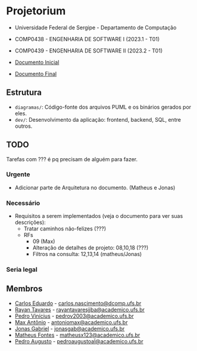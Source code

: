 # Projetorium

* Universidade Federal de Sergipe - Departamento de Computação
* COMP0438 - ENGENHARIA DE SOFTWARE I (2023.1 - T01)
* COMP0439 - ENGENHARIA DE SOFTWARE II (2023.2 - T01)

* [Documento Inicial](https://docs.google.com/document/d/1_U4rpsdHIMNtEIF37tJauM6HSGS_AoE69NjjJnROhYg/edit?usp=sharing)
* [Documento Final](https://docs.google.com/document/d/1KWhU55doeSM8PALuLFXCkBpOdmWq39lkzJLJ5kxgTK4/edit?usp=sharing)

## Estrutura

* `diagramas/`: Código-fonte dos arquivos PUML e os binários gerados por eles.
* `dev/`: Desenvolvimento da aplicação: frontend, backend, SQL, entre outros.

## TODO

Tarefas com ??? é pq precisam de alguém para fazer.

### Urgente

- Adicionar parte de Arquitetura no documento. (Matheus e Jonas)

### Necessário

- Requisitos a serem implementados (veja o documento para ver suas descrições):
  - Tratar caminhos não-felizes (???)
  - RFs
    - 09 (Max)
    - Alteração de detalhes de projeto: 08,10,18 (???)
    - Filtros na consulta: 12,13,14 (matheus/Jonas)

### Seria legal

## Membros

* [Carlos Eduardo](https://github.com/Eduardocesn) - [carlos.nascimento@dcomp.ufs.br](mailto:carlos.nascimento@dcomp.ufs.br)
* [Rayan Tavares](https://github.com/Rayan01261) - [rayantavaresjjba@academico.ufs.br](mailto:rayantavaresjjba@acadeimoc.ufs.br)
* [Pedro Vinícius](https://github.com/Pedro-V) - [pedrov2003@academico.ufs.br](mailto:pedrov2003@acadeimoc.ufs.br)
* [Max Antônio](https://github.com/Max-Antonio) - [antoniomax@academico.ufs.br](mailto:antoniomax@academico.ufs.br)
* [Jonas Gabriel](https://github.com/jonasgabrieel) - [jonasgab@academico.ufs.br](mailto:jonasgab@academico.ufs.br)
* [Matheus Fontes](https://github.com/Ultedad) - [matheusx123@academico.ufs.br](mailto:matheusx123@academico.ufs.br)
* [Pedro Augusto](https://github.com/PedroAgsto) - [pedroaugustoal@academico.ufs.br](mailto:pedroaugustoal@academico.ufs.br)
